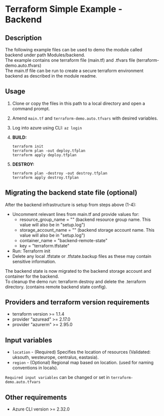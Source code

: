 # Terraform Simple Example - Backend

## Description

The following example files can be used to demo the module called backend under path Modules/backend.  
The example contains one terraform file (main.tf) and .tfvars file (terraform-demo.auto.tfvars)  
The main.tf file can be run to create a secure terraform environment backend as described in the module readme.  

## Usage

1. Clone or copy the files in this path to a local directory and open a command prompt.
2. Amend `main.tf` and `terraform-demo.auto.tfvars` with desired variables.
3. Log into azure using CLI: `az login`
4. **BUILD:**

    ```hcl
    terraform init
    terraform plan -out deploy.tfplan
    terraform apply deploy.tfplan
    ```

5. **DESTROY:**

    ```hcl
    terraform plan -destroy -out destroy.tfplan
    terraform apply destroy.tfplan
    ```

## Migrating the backend state file (optional)

After the backend infrastructure is setup from steps above (1-4):  

- Uncomment relevant lines from main.tf and provide values for:
  - resource_group_name = "" (backend resource group name. This value will also be in "setup.log")
  - storage_account_name = "" (backend storage account name. This value will also be in "setup.log")
  - container_name = "backend-remote-state"
  - key = "terraform.tfstate"
- Run: Terraform init
- Delete any local .tfstate or .tfstate.backup files as these may contain sensitive information.

The backend state is now migrated to the backend storage account and container for the backend.  
To cleanup the demo run: terraform destroy and delete the .terraform directory. (contains remote backend state config).  

## Providers and terraform version requirements
  
- terraform version >= 1.1.4
- provider "azuread" >= 2.17.0
- provider "azurerm" >= 2.95.0

## Input variables

- `location` - (Required) Specifies the location of resources (Validated: uksouth, westeurope, centralus, eastasia).
- `region` - (Optional) Regional map based on location. (used for naming conventions in locals).

`Required input variables` can be changed or set in `terraform-demo.auto.tfvars`

## Other requirements

- Azure CLI version >= 2.32.0
